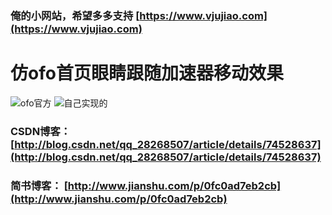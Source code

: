 ### 俺的小网站，希望多多支持 [https://www.vjujiao.com](https://www.vjujiao.com)

# 仿ofo首页眼睛跟随加速器移动效果


![ofo官方](https://github.com/andmizi/ofo_eye/blob/master/screen/ofo.gif)    ![自己实现的](https://github.com/andmizi/ofo_eye/blob/master/screen/ofo_eye.gif)

### CSDN博客： [http://blog.csdn.net/qq_28268507/article/details/74528637](http://blog.csdn.net/qq_28268507/article/details/74528637)

### 简书博客： [http://www.jianshu.com/p/0fc0ad7eb2cb](http://www.jianshu.com/p/0fc0ad7eb2cb)
